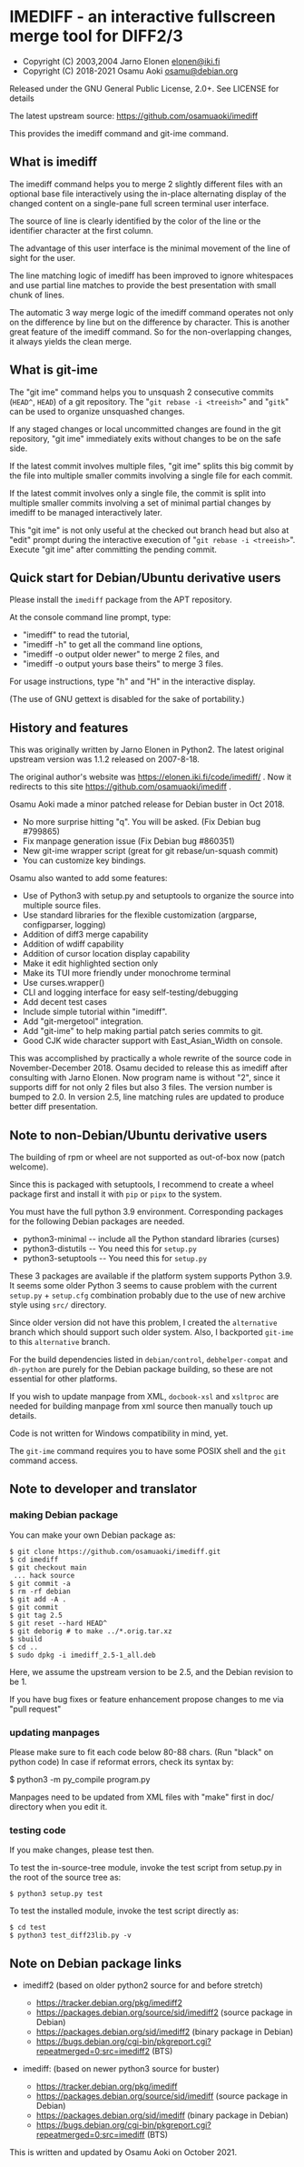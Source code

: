 # IMEDIFF - an interactive fullscreen merge tool for DIFF2/3

 * Copyright (C) 2003,2004 Jarno Elonen <elonen@iki.fi>
 * Copyright (C) 2018-2021 Osamu Aoki <osamu@debian.org>

Released under the GNU General Public License, 2.0+.
See LICENSE for details

The latest upstream source: https://github.com/osamuaoki/imediff

This provides the imediff command and git-ime command.

## What is imediff

The imediff command helps you to merge 2 slightly different files with
an optional base file interactively using the in-place alternating
display of the changed content on a single-pane full screen terminal
user interface.

The source of line is clearly identified by the color of the line or the
identifier character at the first column.

The advantage of this user interface is the minimal movement of the line
of sight for the user.

The line matching logic of imediff has been improved to ignore whitespaces
and use partial line matches to provide the best presentation with small
chunk of lines.

The automatic 3 way merge logic of the imediff command operates not only on
the difference by line but on the difference by character.  This is another
great feature of the imediff command. So for the non-overlapping changes,
it always yields the clean merge.

## What is git-ime

The "git ime" command helps you to unsquash 2 consecutive commits (`HEAD^`,
`HEAD`) of a git repository.  The "`git rebase -i <treeish>`" and "`gitk`" can
be used to organize unsquashed changes.

If any staged changes or local uncommitted changes are found in the git
repository, "git ime" immediately exits without changes to be on the
safe side.

If the latest commit involves multiple files, "git ime" splits this big
commit by the file into multiple smaller commits involving a single file
for each commit.

If the latest commit involves only a single file, the commit is split
into multiple smaller commits involving a set of minimal partial
changes by imediff to be managed interactively later.

This "git ime" is not only useful at the checked out branch head but
also at "edit" prompt during the interactive execution of "`git rebase -i
<treeish>`".  Execute "git ime" after committing the pending commit.

## Quick start for Debian/Ubuntu derivative users

Please install the `imediff` package from the APT repository.

At the console command line prompt, type:
 * "imediff" to read the tutorial,
 * "imediff -h" to get all the command line options,
 * "imediff -o output older newer" to merge 2 files, and
 * "imediff -o output yours base theirs" to merge 3 files.

For usage instructions, type "h" and "H" in the interactive display.

(The use of GNU gettext is disabled for the sake of portability.)

## History and features

This was originally written by Jarno Elonen in Python2. The latest original
upstream version was 1.1.2 released on 2007-8-18.

The original author's website was https://elonen.iki.fi/code/imediff/ .
Now it redirects to this site https://github.com/osamuaoki/imediff .

Osamu Aoki made a minor patched release for Debian buster in Oct 2018.

 * No more surprise hitting "q".  You will be asked. (Fix Debian bug #799865)
 * Fix manpage generation issue (Fix Debian bug #860351)
 * New git-ime wrapper script (great for git rebase/un-squash commit)
 * You can customize key bindings.

Osamu also wanted to add some features:

 * Use of Python3 with setup.py and setuptools to organize the source into
   multiple source files.
 * Use standard libraries for the flexible customization
   (argparse, configparser, logging)
 * Addition of diff3 merge capability
 * Addition of wdiff capability
 * Addition of cursor location display capability
 * Make it edit highlighted section only
 * Make its TUI more friendly under monochrome terminal
 * Use curses.wrapper()
 * CLI and logging interface for easy self-testing/debugging
 * Add decent test cases
 * Include simple tutorial within "imediff".
 * Add "git-mergetool" integration.
 * Add "git-ime" to help making partial patch series commits to git.
 * Good CJK wide character support with East_Asian_Width on console.

This was accomplished by practically a whole rewrite of the source code in
November-December 2018.  Osamu decided to release this as imediff after
consulting with Jarno Elonen. Now program name is without "2", since it
supports diff for not only 2 files but also 3 files.  The version number is
bumped to 2.0.  In version 2.5, line matching rules are updated to produce
better diff presentation.

## Note to non-Debian/Ubuntu derivative users

The building of rpm or wheel are not supported as out-of-box now (patch
welcome).

Since this is packaged with setuptools, I recommend to create a wheel package
first and install it with `pip` or `pipx` to the system.

You must have the full python 3.9 environment.  Corresponding packages for the
following Debian packages are needed.

* python3-minimal  -- include all the Python standard libraries (curses)
* python3-distutils -- You need this for `setup.py`
* python3-setuptools -- You need this for `setup.py`

These 3 packages are available if the platform system supports Python 3.9.  It
seems some older Python 3 seems to cause problem with the current `setup.py` +
`setup.cfg` combination probably due to the use of new archive style using
`src/` directory.

Since older version did not have this problem, I created the `alternative`
branch which should support such older system.  Also, I backported `git-ime` to
this `alternative` branch.

For the build dependencies listed in `debian/control`, `debhelper-compat` and
`dh-python` are purely for the Debian package building, so these are not
essential for other platforms.

If you wish to update manpage from XML, `docbook-xsl` and `xsltproc` are needed
for building manpage from xml source then manually touch up details.

Code is not written for Windows compatibility in mind, yet.

The `git-ime` command requires you to have some POSIX shell and the `git`
command access.

## Note to developer and translator

### making Debian package

You can make your own Debian package as:

    $ git clone https://github.com/osamuaoki/imediff.git
    $ cd imediff
    $ git checkout main
     ... hack source
    $ git commit -a
    $ rm -rf debian
    $ git add -A .
    $ git commit
    $ git tag 2.5
    $ git reset --hard HEAD^
    $ git deborig # to make ../*.orig.tar.xz
    $ sbuild
    $ cd ..
    $ sudo dpkg -i imediff_2.5-1_all.deb

Here, we assume the upstream version to be 2.5, and the Debian revision to be 1.

If you have bug fixes or feature enhancement propose changes to me via "pull
request"

### updating manpages

Please make sure to fit each code below 80-88 chars. (Run "black" on python
code)  In case if reformat errors, check its syntax by:

   $ python3 -m py_compile program.py

Manpages need to be updated from XML files with "make" first in doc/ directory
when you edit it.

### testing code

If you make changes, please test then.

To test the in-source-tree module, invoke the test script from setup.py in the
root of the source tree as:

    $ python3 setup.py test

To test the installed module, invoke the test script directly as:

    $ cd test
    $ python3 test_diff23lib.py -v

## Note on Debian package links

* imediff2 (based on older python2 source for and before stretch)
  * https://tracker.debian.org/pkg/imediff2
  * https://packages.debian.org/source/sid/imediff2 (source package in Debian)
  * https://packages.debian.org/sid/imediff2 (binary package in Debian)
  * https://bugs.debian.org/cgi-bin/pkgreport.cgi?repeatmerged=0;src=imediff2 (BTS)

* imediff: (based on newer python3 source for buster)
  * https://tracker.debian.org/pkg/imediff
  * https://packages.debian.org/source/sid/imediff (source package in Debian)
  * https://packages.debian.org/sid/imediff (binary package in Debian)
  * https://bugs.debian.org/cgi-bin/pkgreport.cgi?repeatmerged=0;src=imediff (BTS)

This is written and updated by Osamu Aoki on October 2021.

